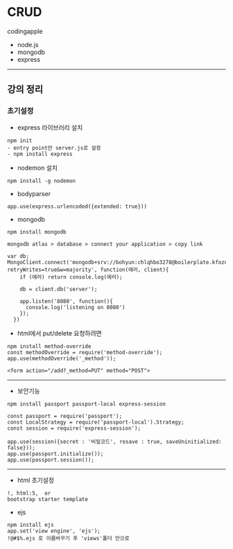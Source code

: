 # CRUD

codingapple

- node.js
- mongodb
- express

---

## 강의 정리

### 초기설정

- express 라이브러리 설치

```
npm init
- entry point만 server.js로 설정
- npm install express
```

- nodemon 설치

```
npm install -g nodemon
```

- bodyparser

```
app.use(express.urlencoded({extended: true}))
```

- mongodb

```
npm install mongodb

mongodb atlas > database > connect your application > copy link

var db;
MongoClient.connect('mongodb+srv://bohyun:chlqhbo3278@boilerplate.kfozn.mongodb.net/?retryWrites=true&w=majority', function(에러, client){
    if (에러) return console.log(에러);

    db = client.db('server');

    app.listen('8080', function(){
      console.log('listening on 8080')
    });
  })
```

- html에서 put/delete 요청하려면

```
npm install method-override
const methodOverride = require('method-override');
app.use(methodOverride('_method'));

<form action="/add?_method=PUT" method="POST">
```

---

- 보안기능

```
npm install passport passport-local express-session

const passport = require('passport');
const LocalStrategy = require('passport-local').Strategy;
const session = require('express-session');

app.use(session({secret : '비밀코드', resave : true, saveUninitialized: false}));
app.use(passport.initialize());
app.use(passport.session());
```

---

- html 초기설정

```
!, html:5,  or
bootstrap starter template
```

- ejs

```
npm install ejs
app.set('view engine', 'ejs');
!@#$%.ejs 로 이름바꾸기 후 'views'폴더 안으로
```

